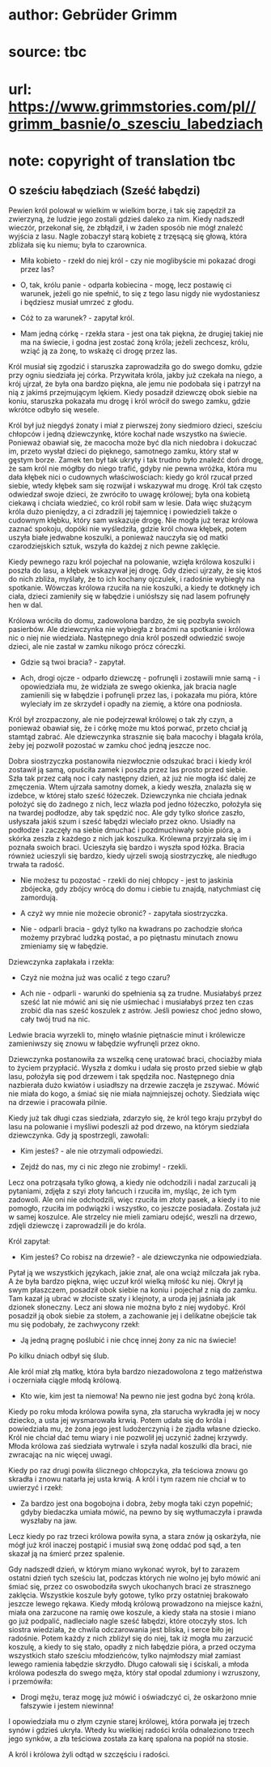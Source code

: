 # author: Gebrüder Grimm
# source: tbc
# url: https://www.grimmstories.com/pl//grimm_basnie/o_szesciu_labedziach
# note: copyright of translation tbc

## O sześciu łabędziach (Sześć łabędzi) 

Pewien król polował w wielkim w wielkim borze, i tak się zapędził za
zwierzyną, że ludzie jego zostali gdzieś daleko za nim. Kiedy nadszedł
wieczór, przekonał się, że zbłądził, i w żaden sposób nie mógł znaleźć
wyjścia z lasu. Nagle zobaczył starą kobietę z trzęsącą się głową, która
zbliżała się ku niemu; była to czarownica.

- Miła kobieto - rzekł do niej król - czy nie moglibyście mi pokazać
drogi przez las?

- O, tak, królu panie - odparła kobiecina - mogę, lecz postawię ci
warunek, jeżeli go nie spełnić, to się z tego lasu nigdy nie
wydostaniesz i będziesz musiał umrzeć z głodu.

- Cóż to za warunek? - zapytał król.

- Mam jedną córkę - rzekła stara - jest ona tak piękna, że drugiej
takiej nie ma na świecie, i godna jest zostać żoną króla; jeżeli
zechcesz, królu, wziąć ją za żonę, to wskażę ci drogę przez las.

Król musiał się zgodzić i staruszka zaprowadziła go do swego domku,
gdzie przy ogniu siedziała jej córka. Przywitała króla, jakby już
czekała na niego, a krój ujrzał, że była ona bardzo piękna, ale jemu nie
podobała się i patrzył na nią z jakimś przejmującym lękiem. Kiedy
posadził dziewczę obok siebie na koniu, staruszka pokazała mu drogę i
król wrócił do swego zamku, gdzie wkrótce odbyło się wesele.

Król był już niegdyś żonaty i miał z pierwszej żony siedmioro dzieci,
sześciu chłopców i jedną dziewczynkę, które kochał nade wszystko na
świecie. Ponieważ obawiał się, że macocha może być dla nich niedobra i
dokuczać im, przeto wysłał dzieci do pięknego, samotnego zamku, który
stał w gęstym borze. Zamek ten był tak ukryty i tak trudno było znaleźć
doń drogę, że sam król nie mógłby do niego trafić, gdyby nie pewna
wróżka, która mu dała kłębek nici o cudownych właściwościach: kiedy go
król rzucał przed siebie, wtedy kłębek sam się rozwijał i wskazywał mu
drogę. Król tak często odwiedzał swoje dzieci, że zwróciło to uwagę
królowej; była ona kobietą ciekawą i chciała wiedzieć, co król robił sam
w lesie. Dała więc służącym króla dużo pieniędzy, a ci zdradzili jej
tajemnicę i powiedzieli także o cudownym kłębku, który sam wskazuje
drogę. Nie mogła już teraz królowa zaznać spokoju, dopóki nie
wyśledziła, gdzie król chowa kłębek, potem uszyła białe jedwabne
koszulki, a ponieważ nauczyła się od matki czarodziejskich sztuk, wszyła
do każdej z nich pewne zaklęcie.

Kiedy pewnego razu król pojechał na polowanie, wzięła królowa koszulki i
poszła do lasu, a kłębek wskazywał jej drogę. Gdy dzieci ujrzały, że się
ktoś do nich zbliża, myślały, że to ich kochany ojczulek, i radośnie
wybiegły na spotkanie. Wówczas królowa rzuciła na nie koszulki, a kiedy
te dotknęły ich ciała, dzieci zamieniły się w łabędzie i uniósłszy się
nad lasem pofrunęły hen w dal.

Królowa wróciła do domu, zadowolona bardzo, że się pozbyła swoich
pasierbów. Ale dziewczynka nie wybiegła z braćmi na spotkanie i królowa
nic o niej nie wiedziała. Następnego dnia król poszedł odwiedzić swoje
dzieci, ale nie zastał w zamku nikogo prócz córeczki.

- Gdzie są twoi bracia? - zapytał.

- Ach, drogi ojcze - odparło dziewczę - pofrunęli i zostawili mnie
samą - i opowiedziała mu, że widziała ze swego okienka, jak bracia nagle
zamienili się w łabędzie i pofrunęli przez las, i pokazała mu pióra,
które wyleciały im ze skrzydeł i opadły na ziemię, a które ona
podniosła.

Król był zrozpaczony, ale nie podejrzewał królowej o tak zły czyn, a
ponieważ obawiał się, że i córkę może mu ktoś porwać, przeto chciał ją
stamtąd zabrać. Ale dziewczynka strasznie się bała macochy i błagała
króla, żeby jej pozwolił pozostać w zamku choć jedną jeszcze noc.

Dobra siostrzyczka postanowiła niezwłocznie odszukać braci i kiedy król
zostawił ją samą, opuściła zamek i poszła przez las prosto przed siebie.
Szła tak przez całą noc i cały następny dzień, aż już nie mogła iść
dalej ze zmęczenia. Wtem ujrzała samotny domek, a kiedy weszła, znalazła
się w izdebce, w której stało sześć łóżeczek. Dziewczynka nie chciała
jednak położyć się do żadnego z nich, lecz wlazła pod jedno łóżeczko,
położyła się na twardej podłodze, aby tak spędzić noc. Ale gdy tylko
słońce zaszło, usłyszała jakiś szum i sześć łabędzi wleciało przez okno.
Usiadły na podłodze i zaczęły na siebie dmuchać i pozdmuchiwały sobie
pióra, a skórka zeszła z każdego z nich jak koszulka. Królewna
przyjrzała się im i poznała swoich braci. Ucieszyła się bardzo i wyszła
spod łóżka. Bracia również ucieszyli się bardzo, kiedy ujrzeli swoją
siostrzyczkę, ale niedługo trwała ta radość.

- Nie możesz tu pozostać - rzekli do niej chłopcy - jest to jaskinia
zbójecka, gdy zbójcy wrócą do domu i ciebie tu znajdą, natychmiast cię
zamordują.

- A czyż wy mnie nie możecie obronić? - zapytała siostrzyczka.

- Nie - odparli bracia - gdyż tylko na kwadrans po zachodzie słońca
możemy przybrać ludzką postać, a po piętnastu minutach znowu zmieniamy
się w łabędzie.

Dziewczynka zapłakała i rzekła:

- Czyż nie można już was ocalić z tego czaru?

- Ach nie - odparli - warunki do spełnienia są za trudne. Musiałabyś
przez sześć lat nie mówić ani się nie uśmiechać i musiałabyś przez ten
czas zrobić dla nas sześć koszulek z astrów. Jeśli powiesz choć jedno
słowo, cały twój trud na nic.

Ledwie bracia wyrzekli to, minęło właśnie piętnaście minut i królewicze
zamieniwszy się znowu w łabędzie wyfrunęli przez okno.

Dziewczynka postanowiła za wszelką cenę uratować braci, chociażby miała
to życiem przypłacić. Wyszła z domku i udała się prosto przed siebie w
głąb lasu, położyła się pod drzewem i tak spędziła noc. Następnego dnia
nazbierała dużo kwiatów i usiadłszy na drzewie zaczęła je zszywać. Mówić
nie miała do kogo, a śmiać się nie miała najmniejszej ochoty. Siedziała
więc na drzewie i pracowała pilnie.

Kiedy już tak długi czas siedziała, zdarzyło się, że król tego kraju
przybył do lasu na polowanie i myśliwi podeszli aż pod drzewo, na którym
siedziała dziewczynka. Gdy ją spostrzegli, zawołali:

- Kim jesteś? - ale nie otrzymali odpowiedzi.

- Zejdź do nas, my ci nic złego nie zrobimy! - rzekli.

Lecz ona potrząsała tylko głową, a kiedy nie odchodzili i nadal
zarzucali ją pytaniami, zdjęła z szyi złoty łańcuch i rzuciła im,
myśląc, że ich tym zadowoli. Ale oni nie odchodzili, więc rzuciła im
złoty pasek, a kiedy i to nie pomogło, rzuciła im podwiązki i wszystko,
co jeszcze posiadała. Została już w samej koszulce. Ale strzelcy nie
mieli zamiaru odejść, weszli na drzewo, zdjęli dziewczę i zaprowadzili
je do króla.

Król zapytał:

- Kim jesteś? Co robisz na drzewie? - ale dziewczynka nie
odpowiedziała.

Pytał ją we wszystkich językach, jakie znał, ale ona wciąż milczała jak
ryba. A że była bardzo piękna, więc uczuł król wielką miłość ku niej.
Okrył ją swym płaszczem, posadził obok siebie na koniu i pojechał z nią
do zamku. Tam kazał ją ubrać w złociste szaty i klejnoty, a uroda jej
jaśniała jak dzionek słoneczny. Lecz ani słowa nie można było z niej
wydobyć. Król posadził ją obok siebie za stołem, a zachowanie jej i
delikatne obejście tak mu się podobały, że zachwycony rzekł:

- Ją jedną pragnę poślubić i nie chcę innej żony za nic na świecie!

Po kilku dniach odbył się ślub.

Ale król miał złą matkę, która była bardzo niezadowolona z tego
małżeństwa i oczerniała ciągle młodą królową.

- Kto wie, kim jest ta niemowa! Na pewno nie jest godna być żoną króla.

Kiedy po roku młoda królowa powiła syna, zła starucha wykradła jej w
nocy dziecko, a usta jej wysmarowała krwią. Potem udała się do króla i
powiedziała mu, że żona jego jest ludożerczynią i że zjadła własne
dziecko. Król nie chciał dać temu wiary i nie pozwolił jej uczynić
żadnej krzywdy. Młoda królowa zaś siedziała wytrwale i szyła nadal
koszulki dla braci, nie zwracając na nic więcej uwagi.

Kiedy po raz drugi powiła ślicznego chłopczyka, zła teściowa znowu go
skradła i znowu natarła jej usta krwią. A król i tym razem nie chciał w
to uwierzyć i rzekł:

- Za bardzo jest ona bogobojna i dobra, żeby mogła taki czyn popełnić;
gdyby biedaczka umiała mówić, na pewno by się wytłumaczyła i prawda
wyszłaby na jaw.

Lecz kiedy po raz trzeci królowa powiła syna, a stara znów ją oskarżyła,
nie mógł już król inaczej postąpić i musiał swą żonę oddać pod sąd, a
ten skazał ją na śmierć przez spalenie.

Gdy nadszedł dzień, w którym miano wykonać wyrok, był to zarazem ostatni
dzień tych sześciu lat, podczas których nie wolno jej było mówić ani
śmiać się, przez co oswobodziła swych ukochanych braci ze strasznego
zaklęcia. Wszystkie koszule były gotowe, tylko przy ostatniej brakowało
jeszcze lewego rękawa. Kiedy młodą królową prowadzono na miejsce kaźni,
miała ona zarzucone na ramię owe koszule, a kiedy stała na stosie i
miano go już podpalić, nadleciało nagle sześć łabędzi, które otoczyły
stos. Ich siostra wiedziała, że chwila odczarowania jest bliska, i serce
biło jej radośnie. Potem każdy z nich zbliżył się do niej, tak iż mogła
mu zarzucić koszulę, a kiedy to się stało, opadły z nich łabędzie pióra,
a przed oczyma wszystkich stało sześciu młodzieńców, tylko najmłodszy
miał zamiast lewego ramienia łabędzie skrzydło. Długo całowali się i
ściskali, a młoda królowa podeszła do swego męża, który stał opodal
zdumiony i wzruszony, i przemówiła:

- Drogi mężu, teraz mogę już mówić i oświadczyć ci, że oskarżono mnie
fałszywie i jestem niewinna!

I opowiedziała mu o złym czynie starej królowej, która porwała jej
trzech synów i gdzieś ukryła. Wtedy ku wielkiej radości króla
odnaleziono trzech jego synków, a zła teściowa została za karę spalona
na popiół na stosie.

A król i królowa żyli odtąd w szczęściu i radości.

